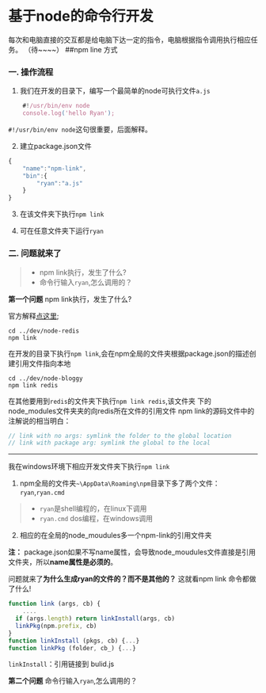 基于node的命令行开发
===========
每次和电脑直接的交互都是给电脑下达一定的指令，电脑根据指令调用执行相应任务。
（待~~~~）
##npm line 方式
### 一. 操作流程
1. 我们在开发的目录下，编写一个最简单的node可执行文件`a.js`
```javascript
    #!/usr/bin/env node
    console.log('hello Ryan');
```
`#!/usr/bin/env node`这句很重要，后面解释。

2. 建立package.json文件
```javascript
{
    "name":"npm-link",
    "bin":{
        "ryan":"a.js"
    }
}
```

3. 在该文件夹下执行`npm link`

4. 可在任意文件夹下运行`ryan`

### 二. 问题就来了
> - npm link执行，发生了什么?
> - 命令行输入`ryan`,怎么调用的？

**第一个问题**  npm link执行，发生了什么?

官方解释[点这里][1];

```shell
cd ../dev/node-redis
npm link  
```
在开发的目录下执行`npm link`,会在npm全局的文件夹根据package.json的描述创建引用文件指向本地
```shell
cd ../dev/node-bloggy
npm link redis
```
在其他要用到`redis`的文件夹下执行`npm link redis`,该文件夹
下的node_modules文件夹夹的向redis所在文件的引用文件
npm link的源码文件中的注解说的相当明白：
```javascript
// link with no args: symlink the folder to the global location
// link with package arg: symlink the global to the local
```

----------------------------------
我在windows环境下相应开发文件夹下执行`npm link`
1. npm全局的文件夹`~\AppData\Roaming\npm`目录下多了两个文件：`ryan`,`ryan.cmd`
> - `ryan`是shell编程的，在linux下调用
> - `ryan.cmd` dos编程，在windows调用

2. 相应的在全局的node_moudules多一个npm-link的引用文件夹

**注：** package.json如果不写name属性，会导致node_moudules文件直接是引用文件夹，所以**name属性是必须的**。

问题就来了**为什么生成ryan的文件的？而不是其他的？**
这就看npm link 命令都做了什么!
```javascript
function link (args, cb) {
	....
  if (args.length) return linkInstall(args, cb)
  linkPkg(npm.prefix, cb)
}
function linkInstall (pkgs, cb) {...} 
function linkPkg (folder, cb_) {...}
```
`linkInstall`：引用链接到
bulid.js

**第二个问题**  命令行输入`ryan`,怎么调用的？




[1]:https://docs.npmjs.com/cli/link/
